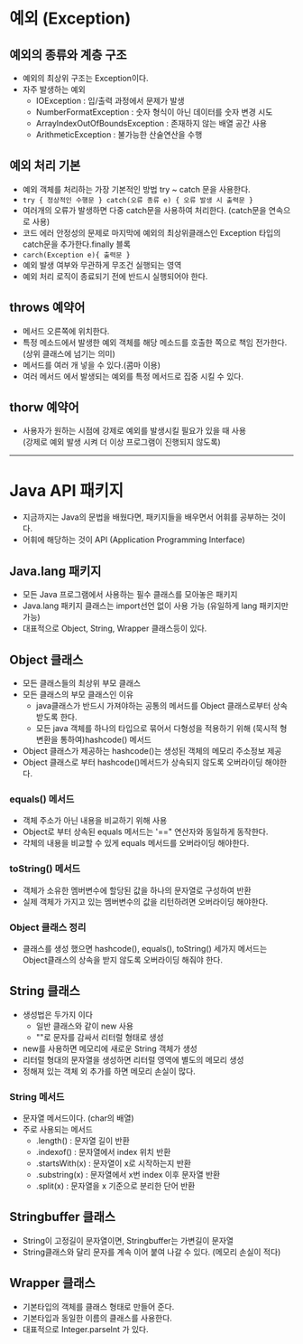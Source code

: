 # 예외 (Exception)

## 예외의 종류와 계층 구조

-   예외의 최상위 구조는 Exception이다.
-   자주 발생하는 예외
    -   IOException : 입/출력 과정에서 문제가 발생
    -   NumberFormatException : 숫자 형식이 아닌 데이터를 숫자 변경 시도
    -   ArrayIndexOutOfBoundsException : 존재하지 않는 배열 공간 사용
    -   ArithmeticException : 불가능한 산술연산을 수행

## 예외 처리 기본

-   예외 객체를 처리하는 가장 기본적인 방법 try ~ catch 문을 사용한다.
-   `try { 정상적인 수행문 } catch(오류 종류 e) { 오류 발생 시 출력문 }`
-   여러개의 오류가 발생하면 다중 catch문을 사용하여 처리한다. (catch문을 연속으로 사용)
-   코드 에러 안정성의 문제로 마지막에 예외의 최상위클래스인 Exception 타입의 catch문을 추가한다.finally 블록
-   `carch(Exception e){ 출력문 }`
-   예외 발생 여부와 무관하게 무조건 실행되는 영역
-   예외 처리 로직이 종료되기 전에 반드시 실행되어야 한다.

## throws 예약어

-   메서드 오른쪽에 위치한다.
-   특정 메소드에서 발생한 예외 객체를 해당 메소드를 호출한 쪽으로 책임 전가한다.  
    (상위 클래스에 넘기는 의미)
-   메서드를 여러 개 넣을 수 있다.(콤마 이용)
-   여러 메서드 에서 발생되는 예외를 특정 메서드로 집중 시킬 수 있다.

## thorw 예약어

-   사용자가 원하는 시점에 강제로 예외를 발생시킬 필요가 있을 때 사용  
    (강제로 예외 발생 시켜 더 이상 프로그램이 진행되지 않도록)

***

# Java API 패키지

-   지금까지는 Java의 문법을 배웠다면, 패키지들을 배우면서 어휘를 공부하는 것이다.
-   어휘에 해당하는 것이 API (Application Programming Interface)

## Java.lang 패키지

-   모든 Java 프로그램에서 사용하는 필수 클래스를 모아놓은 패키지
-   Java.lang 패키지 클래스는 import선언 없이 사용 가능 (유일하게 lang 패키지만 가능)
-   대표적으로 Object, String, Wrapper 클래스등이 있다.

## Object 클래스

-   모든 클래스들의 최상위 부모 클래스
-   모든 클래스의 부모 클래스인 이유
    -   java클래스가 반드시 가져야하는 공통의 메서드를 Object 클래스로부터 상속 받도록 한다.
    -   모든 java 객체를 하나의 타입으로 묶어서 다형성을 적용하기 위해 (묵시적 형변환을 통하여)hashcode() 메서드
-   Object 클래스가 제공하는 hashcode()는 생성된 객체의 메모리 주소정보 제공
-   Object 클래스로 부터 hashcode()메서드가 상속되지 않도록 오버라이딩 해야한다.

### equals() 메서드

-   객체 주소가 아닌 내용을 비교하기 위해 사용
-   Object로 부터 상속된 equals 메서드는 '==" 연산자와 동일하게 동작한다.
-   갹체의 내용을 비교할 수 있게 equals 메서드를 오버라이딩 해야한다.

### toString() 메서드

-   객체가 소유한 멤버변수에 할당된 값을 하나의 문자열로 구성하여 반환
-   실제 객체가 가지고 있는 멤버변수의 값을 리턴하려면 오버라이딩 해야한다.

### Object 클래스 정리

-   클래스를 생성 했으면 hashcode(), equals(), toString() 세가지 메서드는 Object클래스의 상속을 받지 않도록 오버라이딩 해줘야 한다.

## String 클래스

-   생성법은 두가지 이다
    -   일반 클래스와 같이 new 사용
    -   ""로 문자를 감싸서 리터럴 형태로 생성
-   new를 사용하면 메모리에 새로운 String 객체가 생성
-   리터럴 형대의 문자열을 생성하면 리터럴 영역에 별도의 메모리 생성
-   정해져 있는 객체 외 추가를 하면 메모리 손실이 많다.

### String 메서드

-   문자열 메서드이다. (char의 배열)
-   주로 사용되는 메서드
    -   .length() : 문자열 길이 반환
    -   .indexof() : 문자열에서 index 위치 반환
    -   .startsWith(x) : 문자열이 x로 시작하는지 반환
    -   .substring(x) : 문자열에서 x번 index 이후 문자열 반환
    -   .split(x) : 문자열을 x 기준으로 분리한 단어 반환

## Stringbuffer 클래스

-   String이 고정길이 문자열이면, Stringbuffer는 가변길이 문자열
-   String클래스와 달리 문자를 계속 이어 붙여 나갈 수 있다. (메모리 손실이 적다)

## Wrapper 클래스

-   기본타입의 객체를 클래스 형태로 만들어 준다.
-   기본타입과 동일한 이름의 클래스를 사용한다.
-   대표적으로 Integer.parseInt 가 있다.
